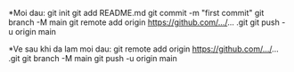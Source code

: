 *Moi dau: 
git init
git add README.md
git commit -m "first commit"
git branch -M main
git remote add origin https://github.com/.../... .git
git push -u origin main


*Ve sau khi da lam moi dau:
git remote add origin https://github.com/.../... .git
git branch -M main
git push -u origin main
